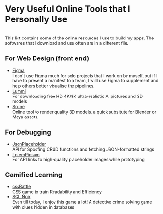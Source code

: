 # Very Useful Online Tools that I Personally Use
<br> This list contains some of the online resources I use to build my apps. The softwares that I download and use often are in a different file.

## For Web Design (front end)
- [Figma](https://www.figma.com/) <br> I don't use Figma much for solo projects that I work on by myself, but if I have to present a manifest to a team, I willl use Figma to supplement and help others better visualise the pipelines.
- [Lummi](https://www.lummi.ai/) <br> For downloading free HD 4K/8K ultra-realistic AI pictures and 3D models
- [Spline](https://spline.design/) <br> Online tool to render quality 3D models, a quick subsitute for Blender or Maya assets.

## For Debugging 
- [JsonPlaceholder](https://jsonplaceholder.typicode.com/guide/) <br> API for Spoofing CRUD functions and fetching JSON-formatted strings
- [LoremPicsum](https://picsum.photos/) <br> For API links to high-quality placeholder images while prototyping

## Gamified Learning 
- [cssBattle](https://cssbattle.dev/) <br> CSS game to train Readability and Efficiency
- [SQL Noir](https://www.sqlnoir.com/) <br> Even till today, I enjoy this game a lot! A detective crime solving game with clues hidden in databases

